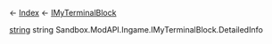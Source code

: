 ← [Index](Api-Index) ← [IMyTerminalBlock](Sandbox.ModAPI.Ingame.IMyTerminalBlock)

[string](System.String) string Sandbox.ModAPI.Ingame.IMyTerminalBlock.DetailedInfo